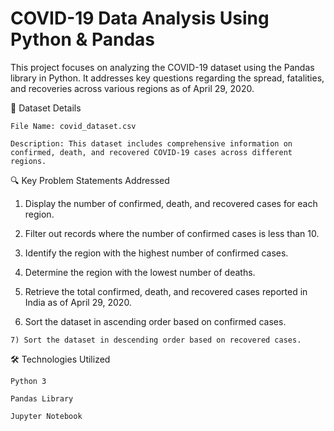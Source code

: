 # COVID-19 Data Analysis Using Python & Pandas
This project focuses on analyzing the COVID-19 dataset using the Pandas library in Python. It addresses key questions regarding the spread, fatalities, and recoveries across various regions as of April 29, 2020.

📄 Dataset Details

    File Name: covid_dataset.csv

    Description: This dataset includes comprehensive information on confirmed, death, and recovered COVID-19 cases across different regions.

🔍 Key Problem Statements Addressed

  1) Display the number of confirmed, death, and recovered cases for each region.

  2) Filter out records where the number of confirmed cases is less than 10.

  3) Identify the region with the highest number of confirmed cases.

   4) Determine the region with the lowest number of deaths.

  5) Retrieve the total confirmed, death, and recovered cases reported in India as of April 29, 2020.

   6) Sort the dataset in ascending order based on confirmed cases.

    7) Sort the dataset in descending order based on recovered cases.

🛠 Technologies Utilized

    Python 3

    Pandas Library

    Jupyter Notebook
